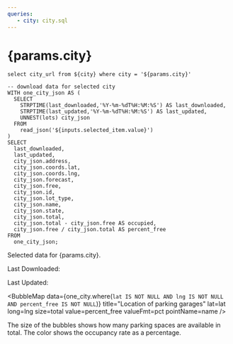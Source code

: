 ```yaml
---
queries:
   - city: city.sql
---
```


# {params.city}


```select_city_url
select city_url from ${city} where city = '${params.city}'
```
<Dropdown
    name=selected_item
    data={select_city_url}
    value=city_url
/>

```one_city
-- download data for selected city
WITH one_city_json AS (
  SELECT 
    STRPTIME(last_downloaded,'%Y-%m-%dT%H:%M:%S') AS last_downloaded,
    STRPTIME(last_updated,'%Y-%m-%dT%H:%M:%S') AS last_updated,
    UNNEST(lots) city_json 
  FROM 
    read_json('${inputs.selected_item.value}')
)
SELECT 
  last_downloaded,
  last_updated,
  city_json.address,
  city_json.coords.lat,
  city_json.coords.lng,
  city_json.forecast,
  city_json.free,
  city_json.id,
  city_json.lot_type,
  city_json.name,
  city_json.state,
  city_json.total,
  city_json.total - city_json.free AS occupied,
  city_json.free / city_json.total AS percent_free
FROM 
  one_city_json;
```
Selected data for {params.city}.

Last Downloaded:  <Value data={one_city} column=last_downloaded fmt='yyyy-m-d HH:MM:SS' />

Last Updated:  <Value data={one_city} column=last_updated fmt='yyyy-m-d HH:MM:SS' />


<BubbleMap 
    data={one_city.where(`lat IS NOT NULL AND lng IS NOT NULL AND percent_free IS NOT NULL`)} 
    title="Location of parking garages"
    lat=lat 
    long=lng
    size=total 
    value=percent_free
    valueFmt=pct
    pointName=name 
/>

The size of the bubbles shows how many parking spaces are available in total. The color shows the occupancy rate as a percentage.

<DataTable data={one_city} search=true>
  <Column id=name/> 
  <Column id=state/> 
  <Column id=free/>
  <Column id=total/>
  <Column id=percent_free fmt=pct contentType=bar/>
  <Column id=address/> 
  <Column id=forecast/>
</DataTable>

<BarChart 
    data={one_city}
    title="Number of free parking lots"
    x=name
    y=free
    swapXY=true
/>